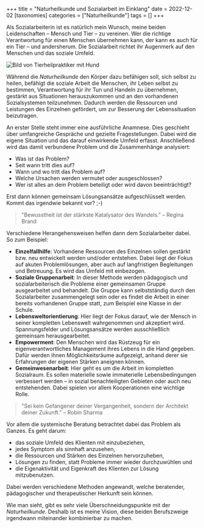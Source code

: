 +++
title = "Naturheilkunde und Sozialarbeit im Einklang"
date = 2022-12-02
[taxonomies]
categories = ["Naturheilkunde"]
tags = []
+++

Als Sozialarbeiterin ist es natürlich mein Wunsch, meine beiden Leidenschaften – Mensch und Tier – zu vereinen. Wer die richtige Verantwortung für einen Menschen übernehmen kann, der kann es auch für ein Tier – und andersherum. Die Sozialarbeit richtet ihr Augenmerk auf den Menschen und das soziale Umfeld.

<!-- more -->

<img src="https://tierheilpraxis-jessican.de/img/blog/soziale_arbeit_naturheilkunde.jpg" alt="Bild von Tierheilpraktiker mit Hund" style="max-width: 100%; text-align:center;"/>

Während die *Naturheilkunde* den Körper dazu befähigen soll, sich selbst zu heilen, befähigt die soziale Arbeit die Menschen, ihr Leben selbst zu bestimmen, Verantwortung für ihr Tun und Handeln zu übernehmen, gestärkt aus Situationen herauszukommen und an den vorhandenen Sozialsystemen teilzunehmen. Dadurch werden die Ressourcen und Leistungen des Einzelnen gefördert, um zur Besserung der Lebenssituation beizutragen.

An erster Stelle steht immer eine ausführliche Anamnese. Dies geschieht über umfangreiche Gespräche und gezielte Fragestellungen. Dabei wird die eigene Situation und das darauf einwirkende Umfeld erfasst. Anschließend wird das damit verbundene Problem und die Zusammenhänge analysiert:

- Was ist das Problem?
- Seit wann tritt dies auf?
- Wann und wo tritt das Problem auf?
- Welche Ursachen werden vermutet oder ausgeschlossen?
- Wer ist alles an dem Problem beteiligt oder wird davon beeinträchtigt?

Erst dann können gemeinsam Lösungsansätze aufgeschlüsselt werden. Kommt das irgendwie bekannt vor? ;-)

> "Bewusstheit ist der stärkste Katalysator des Wandels." – Regina Brand

Verschiedene Herangehensweisen helfen dann dem Sozialarbeiter dabei. So zum Beispiel:

- **Einzelfallhilfe**: Vorhandene Ressourcen des Einzelnen sollen gestärkt bzw. neu entwickelt werden und/oder entstehen. Dabei liegt der Fokus auf akuten Problemlösungen, aber auch auf langfristigen Begleitungen und Betreuung. Es wird das Umfeld mit einbezogen.
- **Soziale Gruppenarbeit**: In dieser Methode werden pädagogisch und sozialarbeiterisch die Probleme einer gemeinsamen Gruppe ausgearbeitet und behandelt. Die Gruppe kann selbstständig durch den Sozialarbeiter zusammengelegt sein oder es findet die Arbeit in einer bereits vorhandenen Gruppe statt, zum Beispiel eine Klasse in der Schule.
- **Lebensweltorientierung**: Hier liegt der Fokus darauf, wie der Mensch in seiner kompletten Lebenswelt wahrgenommen und akzeptiert wird. Spannungsfelder und Lösungsansätze werden ausschließlich gemeinsam herausgearbeitet.
- **Empowerment**: Den Menschen wird das Rüstzeug für ein eigenverantwortliches Management ihres Lebens in die Hand gegeben. Dafür werden ihnen Möglichkeitsräume aufgezeigt, anhand derer sie Erfahrungen der eigenen Stärken aneignen können.
- **Gemeinwesenarbeit**: Hier geht es um die Arbeit im kompletten Sozialraum. Es sollen materielle sowie immaterielle Lebensbedingungen verbessert werden – in sozial benachteiligten Gebieten oder auch neu entstehenden. Dabei spielen vor allem Kooperationen eine wichtige Rolle.

> "Sei kein Gefangener deiner Vergangenheit, sondern der Architekt deiner Zukunft." – Robin Sharma

Vor allem die systemische Beratung betrachtet dabei das Problem als Ganzes. Es geht darum:

- das soziale Umfeld des Klienten mit einzubeziehen,
- jedes Symptom als sinnhaft anzusehen,
- die Ressourcen und Stärken des Einzelnen hervorzuheben,
- Lösungen zu finden, statt Probleme immer wieder durchzuwühlen und
- die Eigenaktivität und Eigenkraft des Klienten zur Lösung mitzubenutzen.

Dabei werden verschiedene Methoden angewandt, welche beratender, pädagogischer und therapeutischer Herkunft sein können.

Wie man sieht, gibt es sehr viele Überschneidungspunkte mit der *Naturheilkunde*. Deshalb ist es meine Vision, diese beiden Berufszweige irgendwann miteinander kombinierbar zu machen.

